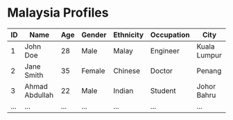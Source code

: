 # Malaysia Profiles

| ID | Name | Age | Gender | Ethnicity | Occupation | City |
| -- | ---- | --- | ------ | --------- | ---------- | ---- |
| 1 | John Doe | 28 | Male | Malay | Engineer | Kuala Lumpur |
| 2 | Jane Smith | 35 | Female | Chinese | Doctor | Penang |
| 3 | Ahmad Abdullah | 22 | Male | Indian | Student | Johor Bahru |
| ... | ... | ... | ... | ... | ... | ... |

<!-- Add more rows as needed -->

